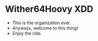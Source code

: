 # Wither64Hoovy XDD
* This is the organization ever.
* Anyways, welcome to this thing!
* Enjoy the ride.
